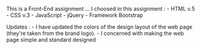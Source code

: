 This is a Front-End assignment ... I choosed in this assignment :
    - HTML    v.5
    - CSS     v.3
    - JavaScript
    - jQuery
    - Framework   Bootstrap

Updates : 
    - I have updated the colors of the design layout of the web page (they're taken from the brand logo).
    - I concerned with making the web page simple and standard designed